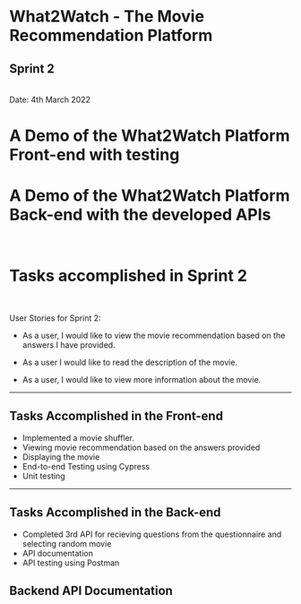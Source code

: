 <h1>What2Watch - The Movie Recommendation Platform</h1>
<h2>Sprint 2</h2> <br>
Date: 4th March 2022


<h1>A Demo of the What2Watch Platform Front-end with testing</h1>


<h1>A Demo of the What2Watch Platform Back-end with the developed APIs</h1>




<br>
<h1>Tasks accomplished in Sprint 2</h1>
<br>

User Stories for Sprint 2:
* As a user, I would like to view the movie recommendation based on the answers I have provided. 

- As a user I would like to read the description of the movie.

- As a user, I would like to view more information about the movie.

<hr>

<h2>Tasks Accomplished in the Front-end</h2>

- Implemented a movie shuffler.
- Viewing movie recommendation based on the answers provided
- Displaying the movie
- End-to-end Testing using Cypress
- Unit testing

<hr>
<h2>Tasks Accomplished in the Back-end</h2>

 - Completed 3rd API for recieving questions from the questionnaire and selecting random movie
 - API documentation
 - API testing using Postman 
<h2>Backend API Documentation</h2>
